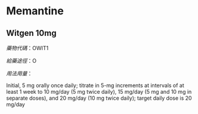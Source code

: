 # Memantine

## Witgen 10mg

*藥物代碼*：OWIT1

*給藥途徑*：O

*用法用量*：

Initial, 5 mg orally once daily; titrate in 5-mg increments at intervals of at least 1 week to 10 mg/day (5 mg twice daily), 15 mg/day (5 mg and 10 mg in separate doses), and 20 mg/day (10 mg twice daily); target daily dose is 20 mg/day

